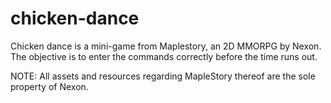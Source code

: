 # chicken-dance
Chicken dance is a mini-game from Maplestory, an 2D MMORPG by Nexon. The objective is to enter the commands correctly before the time runs out.

NOTE: All assets and resources regarding MapleStory thereof are the sole property of Nexon. 
